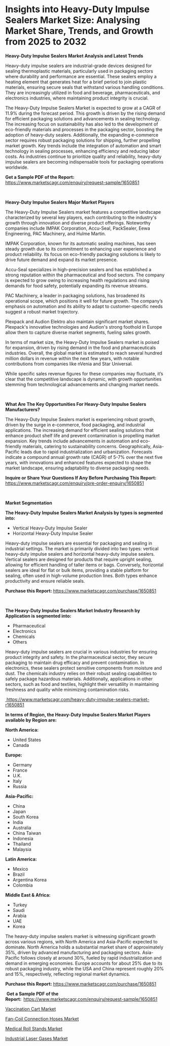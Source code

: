 <p><h1>Insights into Heavy-Duty Impulse Sealers Market Size: Analysing Market Share, Trends, and Growth from 2025 to 2032</h1></p><p><strong>Heavy-Duty Impulse Sealers Market Analysis and Latest Trends</strong></p>
<p><p>Heavy-duty impulse sealers are industrial-grade devices designed for sealing thermoplastic materials, particularly used in packaging sectors where durability and performance are essential. These sealers employ a heating element that generates heat for a brief period to join plastic materials, ensuring secure seals that withstand various handling conditions. They are increasingly utilized in food and beverage, pharmaceuticals, and electronics industries, where maintaining product integrity is crucial.</p><p>The Heavy-Duty Impulse Sealers Market is expected to grow at a CAGR of 11.9% during the forecast period. This growth is driven by the rising demand for efficient packaging solutions and advancements in sealing technology. The increasing focus on sustainability has also led to the development of eco-friendly materials and processes in the packaging sector, boosting the adoption of heavy-duty sealers. Additionally, the expanding e-commerce sector requires robust packaging solutions for shipping, further propelling market growth. Key trends include the integration of automation and smart technology in sealing processes, enhancing efficiency and reducing labor costs. As industries continue to prioritize quality and reliability, heavy-duty impulse sealers are becoming indispensable tools for packaging operations worldwide.</p></p>
<p><strong>Get a Sample PDF of the Report:&nbsp;</strong> <a href="https://www.marketscagr.com/enquiry/request-sample/1650851?utm_campaign=2010&utm_medium=2&utm_source=Github&utm_content=ia&utm_term=23032025&utm_id=heavy-duty-impulse-sealers">https://www.marketscagr.com/enquiry/request-sample/1650851</a></p>
<p>&nbsp;</p>
<p><strong>Heavy-Duty Impulse Sealers Major Market Players</strong></p>
<p><p>The Heavy-Duty Impulse Sealers market features a competitive landscape characterized by several key players, each contributing to the industry's growth through innovation and diverse product offerings. Noteworthy companies include IMPAK Corporation, Accu-Seal, PackSealer, Eewa Engineering, PAC Machinery, and Hulme Martin.</p><p>IMPAK Corporation, known for its automatic sealing machines, has seen steady growth due to its commitment to enhancing user experience and product reliability. Its focus on eco-friendly packaging solutions is likely to drive future demand and expand its market presence.</p><p>Accu-Seal specializes in high-precision sealers and has established a strong reputation within the pharmaceutical and food sectors. The company is expected to grow owing to increasing health regulations and rising demands for food safety, potentially expanding its revenue streams.</p><p>PAC Machinery, a leader in packaging solutions, has broadened its operational scope, which positions it well for future growth. The company’s emphasis on automation and its ability to adapt to customer-specific needs suggest a robust market trajectory.</p><p>Plexpack and Audion Elektro also maintain significant market shares. Plexpack's innovative technologies and Audion's strong foothold in Europe allow them to capture diverse market segments, fueling sales growth.</p><p>In terms of market size, the Heavy-Duty Impulse Sealers market is poised for expansion, driven by rising demand in the food and pharmaceuticals industries. Overall, the global market is estimated to reach several hundred million dollars in revenue within the next few years, with notable contributions from companies like nVenia and Star Universal.</p><p>While specific sales revenue figures for these companies may fluctuate, it’s clear that the competitive landscape is dynamic, with growth opportunities stemming from technological advancements and changing market needs.</p></p>
<p>&nbsp;</p>
<p><strong>What Are The Key Opportunities For Heavy-Duty Impulse Sealers Manufacturers?</strong></p>
<p><p>The Heavy-Duty Impulse Sealers market is experiencing robust growth, driven by the surge in e-commerce, food packaging, and industrial applications. The increasing demand for efficient sealing solutions that enhance product shelf life and prevent contamination is propelling market expansion. Key trends include advancements in automation and eco-friendly materials, catering to sustainability concerns. Geographically, Asia-Pacific leads due to rapid industrialization and urbanization. Forecasts indicate a compound annual growth rate (CAGR) of 5-7% over the next five years, with innovations and enhanced features expected to shape the market landscape, ensuring adaptability to diverse packaging needs.</p></p>
<p><strong>Inquire or Share Your Questions If Any Before Purchasing This Report:</strong> <a href="https://www.marketscagr.com/enquiry/pre-order-enquiry/1650851?utm_campaign=2010&utm_medium=2&utm_source=Github&utm_content=ia&utm_term=23032025&utm_id=heavy-duty-impulse-sealers">https://www.marketscagr.com/enquiry/pre-order-enquiry/1650851</a></p>
<p>&nbsp;</p>
<p><strong>Market Segmentation</strong></p>
<p><strong>The Heavy-Duty Impulse Sealers Market Analysis by types is segmented into:</strong></p>
<p><ul><li>Vertical Heavy-Duty Impulse Sealer</li><li>Horizontal Heavy-Duty Impulse Sealer</li></ul></p>
<p><p>Heavy-duty impulse sealers are essential for packaging and sealing in industrial settings. The market is primarily divided into two types: vertical heavy-duty impulse sealers and horizontal heavy-duty impulse sealers. Vertical sealers are designed for products that require upright sealing, allowing for efficient handling of taller items or bags. Conversely, horizontal sealers are ideal for flat or bulk items, providing a stable platform for sealing, often used in high-volume production lines. Both types enhance productivity and ensure reliable seals.</p></p>
<p><strong>Purchase this Report:&nbsp;</strong><a href="https://www.marketscagr.com/purchase/1650851?utm_campaign=2010&utm_medium=2&utm_source=Github&utm_content=ia&utm_term=23032025&utm_id=heavy-duty-impulse-sealers">https://www.marketscagr.com/purchase/1650851</a></p>
<p>&nbsp;</p>
<p><strong>The Heavy-Duty Impulse Sealers Market Industry Research by Application is segmented into:</strong></p>
<p><ul><li>Pharmaceutical</li><li>Electronics</li><li>Chemicals</li><li>Others</li></ul></p>
<p><p>Heavy-duty impulse sealers are crucial in various industries for ensuring product integrity and safety. In the pharmaceutical sector, they secure packaging to maintain drug efficacy and prevent contamination. In electronics, these sealers protect sensitive components from moisture and dust. The chemicals industry relies on their robust sealing capabilities to safely package hazardous materials. Additionally, applications in other sectors, such as food and textiles, highlight their versatility in maintaining freshness and quality while minimizing contamination risks.</p></p>
<p><a href="https://www.marketscagr.com/heavy-duty-impulse-sealers-market-r1650851?utm_campaign=2010&utm_medium=2&utm_source=Github&utm_content=ia&utm_term=23032025&utm_id=heavy-duty-impulse-sealers">&nbsp;https://www.marketscagr.com/heavy-duty-impulse-sealers-market-r1650851</a></p>
<p><strong>In terms of Region, the Heavy-Duty Impulse Sealers Market Players available by Region are:</strong></p>
<p>
    <p> <strong> North America: </strong>
        <ul>
            <li>United States</li>
            <li>Canada</li>
        </ul>
        </p> 
    <p> <strong> Europe: </strong>
        <ul>
            <li>Germany</li>
            <li>France</li>
            <li>U.K.</li>
            <li>Italy</li>
            <li>Russia</li>
        </ul>
        </p> 
    <p> <strong> Asia-Pacific: </strong>
        <ul>
            <li>China</li>
            <li>Japan</li>
            <li>South Korea</li>
            <li>India</li>
            <li>Australia</li>
            <li>China Taiwan</li>
            <li>Indonesia</li>
            <li>Thailand</li>
            <li>Malaysia</li>
        </ul>
        </p> 
    <p> <strong> Latin America: </strong>
        <ul>
            <li>Mexico</li>
            <li>Brazil</li>
            <li>Argentina Korea</li>
            <li>Colombia</li>
        </ul>
        </p> 
    <p> <strong> Middle East & Africa: </strong>
        <ul>
            <li>Turkey</li>
            <li>Saudi</li>
            <li>Arabia</li>
            <li>UAE</li>
            <li>Korea</li>
        </ul>
    </p>
    </p>
<p><p>The heavy-duty impulse sealers market is witnessing significant growth across various regions, with North America and Asia-Pacific expected to dominate. North America holds a substantial market share of approximately 35%, driven by advanced manufacturing and packaging sectors. Asia-Pacific follows closely at around 30%, fueled by rapid industrialization and demand in emerging economies. Europe accounts for about 25% due to its robust packaging industry, while the USA and China represent roughly 20% and 15%, respectively, reflecting regional market dynamics.</p></p>
<p><strong>Purchase this Report: </strong><a href="https://www.marketscagr.com/purchase/1650851?utm_campaign=2010&utm_medium=2&utm_source=Github&utm_content=ia&utm_term=23032025&utm_id=heavy-duty-impulse-sealers">https://www.marketscagr.com/purchase/1650851</a></p>
<p>&nbsp;<strong>Get a Sample PDF of the Report:&nbsp;&nbsp;</strong><a href="https://www.marketscagr.com/enquiry/request-sample/1650851?utm_campaign=2010&utm_medium=2&utm_source=Github&utm_content=ia&utm_term=23032025&utm_id=heavy-duty-impulse-sealers">https://www.marketscagr.com/enquiry/request-sample/1650851</a></p>
<p><strong></strong></p>
<p><p><a href="https://github.com/BryceTownsendr/Market-Research-Report-List-7/blob/main/vaccination-cart-market.md?utm_campaign=2010&utm_medium=2&utm_source=Github&utm_content=ia&utm_term=23032025&utm_id=heavy-duty-impulse-sealers">Vaccination Cart Market</a></p><p><a href="https://github.com/beberjuban9a/Market-Research-Report-List-1/blob/main/fan-coil-connection-hoses-market.md?utm_campaign=2010&utm_medium=2&utm_source=Github&utm_content=ia&utm_term=23032025&utm_id=heavy-duty-impulse-sealers">Fan-Coil Connection Hoses Market</a></p><p><a href="https://github.com/camacrokesw2/Market-Research-Report-List-1/blob/main/medical-roll-stands-market.md?utm_campaign=2010&utm_medium=2&utm_source=Github&utm_content=ia&utm_term=23032025&utm_id=heavy-duty-impulse-sealers">Medical Roll Stands Market</a></p><p><a href="https://github.com/diosohusch6x/Market-Research-Report-List-1/blob/main/industrial-laser-gases-market.md?utm_campaign=2010&utm_medium=2&utm_source=Github&utm_content=ia&utm_term=23032025&utm_id=heavy-duty-impulse-sealers">Industrial Laser Gases Market</a></p></p>